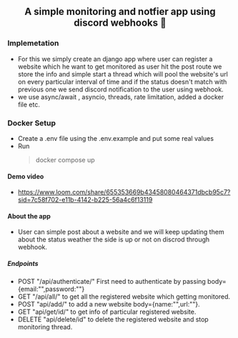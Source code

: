 ## <p align="center">A simple monitoring and notfier app using discord webhooks 🚀</p>

### Implemetation

- For this we simply create an django app where user can register a website which he want to get monitored as user hit the post route we store the info and simple start a thread which will pool the website's url on every particular interval of time and if the status doesn't match with previous one we send discord notification to the user using webhook.
- we use async/await , asyncio, threads, rate limitation, added a docker file etc.

### Docker Setup

- Create a .env file using the .env.example and put some real values
- Run
  > docker compose up

#### Demo video

- https://www.loom.com/share/655353669b43458080464371dbcb95c7?sid=7c58f702-e11b-4142-b225-56a4c6f13119

#### About the app

- User can simple post about a website and we will keep updating them about the status weather the side is up or not on discrod through webhook.

##### Endpoints

- POST "/api/authenticate/" First need to authenticate by passing body={email:"",password:""}
- GET "/api/all/" to get all the registered website which getting monitored.
- POST "api/add/" to add a new website body={name:"",url:""}.
- GET "api/get/id/" to get info of particular registered website.
- DELETE "api/delete/id" to delete the registered website and stop monitoring thread.
